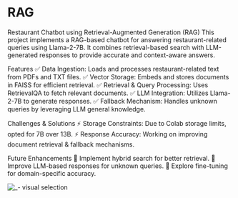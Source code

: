 # RAG

Restaurant Chatbot using Retrieval-Augmented Generation (RAG)
This project implements a RAG-based chatbot for answering restaurant-related queries using Llama-2-7B. It combines retrieval-based search with LLM-generated responses to provide accurate and context-aware answers.

Features
✅ Data Ingestion: Loads and processes restaurant-related text from PDFs and TXT files.
✅ Vector Storage: Embeds and stores documents in FAISS for efficient retrieval.
✅ Retrieval & Query Processing: Uses RetrievalQA to fetch relevant documents.
✅ LLM Integration: Utilizes Llama-2-7B to generate responses.
✅ Fallback Mechanism: Handles unknown queries by leveraging LLM general knowledge.

Challenges & Solutions
⚡ Storage Constraints: Due to Colab storage limits, opted for 7B over 13B.
⚡ Response Accuracy: Working on improving document retrieval & fallback mechanisms.

Future Enhancements
🚀 Implement hybrid search for better retrieval.
🚀 Improve LLM-based responses for unknown queries.
🚀 Explore fine-tuning for domain-specific accuracy.

![_- visual selection](https://github.com/user-attachments/assets/ca4a3c20-784b-47bd-a00b-9db284c3ed60)
